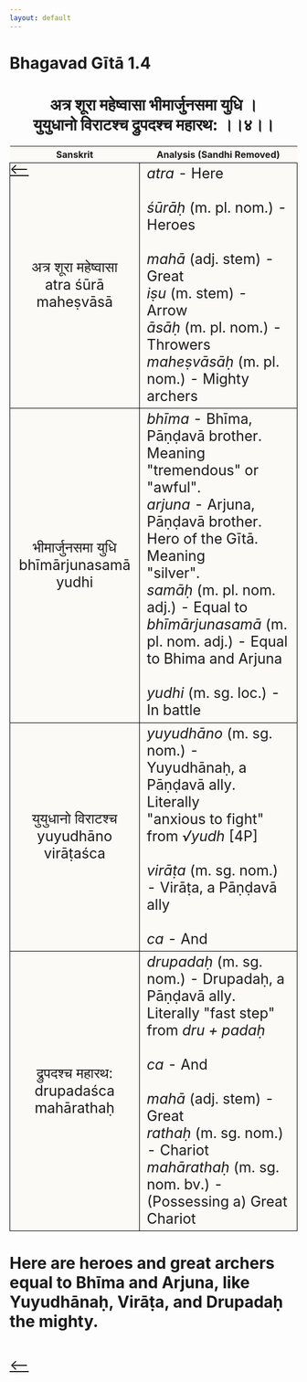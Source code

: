 ```yaml
---
layout: default
---
```

<!---
Text can be **bold**, _italic_, or ~~strikethrough~~.

[Link to another page](./another-page.html)

There should be whitespace between paragraphs.

There should be whitespace between paragraphs. We recommend including a README, or a file with information about your project.
--->

# Bhagavad Gītā 1.4

<style>
table {
  border-collapse: collapse;
  border-style: hidden;
}
th {
  background: #FBFAF7;
}
td {
  font-size: 25px;
  background: #FBFAF7;
  border: 1px solid black;
}
div.move {
  font-size: 25px;
}
</style>

<h1 style="text-align:center">
अत्र शूरा महेष्वासा भीमार्जुनसमा युधि ।<br>
युयुधानो विराटश्च द्रुपदश्च महारथ: ।।४।।
</h1>
<div class="move" style="position:relative;min-width:960px">
 <p style="position: absolute;left:0;top:0"><a href="./v1-3.html">⟵</a></p>
</div>
<div class="move" style="position:relative;min-width:960px">
 <p style="position: absolute;right:0;top:0"><a href="./v1-5.html">⟶</a></p>
</div>

| Sanskrit  | Analysis (Sandhi Removed) |
|:-:|-|
| अत्र शूरा महेष्वासा<br>atra śūrā maheṣvāsā | <em>atra</em> - Here<br><br><em>śūrāḥ</em> (m. pl. nom.) - Heroes<br><br><em>mahā</em> (adj. stem) - Great<br><em>iṣu</em> (m. stem) - Arrow<br><em>āsāḥ</em> (m. pl. nom.) - Throwers<br><em>maheṣvāsāḥ</em> (m. pl. nom.) - Mighty archers |
| भीमार्जुनसमा युधि<br>bhīmārjunasamā yudhi | <em>bhīma</em> - Bhīma, Pāṇḍavā brother. Meaning<br>"tremendous" or "awful".<br><em>arjuna</em> - Arjuna, Pāṇḍavā brother. Hero of the Gītā. Meaning<br>"silver".<br><em>samāḥ</em> (m. pl. nom. adj.) - Equal to<br><em>bhīmārjunasamā</em> (m. pl. nom. adj.) - Equal to Bhima and Arjuna<br><br><em>yudhi</em> (m. sg. loc.) - In battle |
| युयुधानो विराटश्च<br>yuyudhāno virāṭaśca | <em>yuyudhāno</em> (m. sg. nom.) - Yuyudhānaḥ, a Pāṇḍavā ally. Literally<br>"anxious to fight" from <em>√yudh </em> [4P]<br><br><em>virāṭa</em> (m. sg. nom.) - Virāṭa, a Pāṇḍavā ally<br><br><em>ca</em> - And |
| द्रुपदश्च महारथ:<br>drupadaśca mahārathaḥ | <em>drupadaḥ</em> (m. sg. nom.) - Drupadaḥ, a Pāṇḍavā ally. Literally "fast step" from <em>dru + padaḥ</em><br><br><em>ca</em> - And<br><br><em>mahā</em> (adj. stem) - Great<br><em>rathaḥ</em> (m. sg. nom.) - Chariot<br><em>mahārathaḥ</em> (m. sg. nom. bv.) - (Possessing a) Great Chariot |

<h1>
Here are heroes and great archers equal to Bhīma and Arjuna, like Yuyudhānaḥ,
Virāṭa, and Drupadaḥ the mighty.
</h1>
<div class="move" style="position:relative;min-width:960px">
 <p style="position: absolute;left:0;top:0"><a href="./v1-3.html">⟵</a></p>
</div>
<div class="move" style="position:relative;min-width:960px">
 <p style="position: absolute;right:0;top:0"><a href="./v1-5.html">⟶</a></p>
</div>
